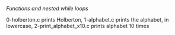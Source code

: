 *Functions and nested while loops*

0-holberton.c prints Holberton,
1-alphabet.c prints the alphabet, in lowercase,
2-print_alphabet_x10.c prints alphabet 10 times
